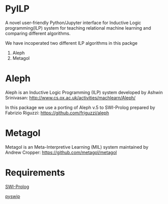 # PyILP
A novel user-friendly Python/Jupyter interface for Inductive Logic programming(ILP)  system for teaching relational machine learning and comparing different algorithms.

We have incoperated two different ILP algorithms in this packge
1) Aleph
2) Metagol

# Aleph
Aleph is an Inductive Logic Programming (ILP) system developed by Ashwin Srinivasan: http://www.cs.ox.ac.uk/activities/machlearn/Aleph/

In this package we use a porting of Aleph v.5 to SWI-Prolog prepared by Fabrizio Riguzzi: https://github.com/friguzzi/aleph

# Metagol
Metagol is an Meta-Interpretive Learning (MIL) system maintained by Andrew Cropper: https://github.com/metagol/metagol

# Requirements
[SWI-Prolog](https://www.swi-prolog.org/)

[pyswip](https://pypi.org/project/pyswip/)
